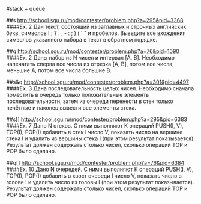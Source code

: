 #stack + queue

##s
http://school.sgu.ru/mod/contester/problem.php?a=295&pid=3368
####Ex. 2
Дан текст, состоящий из заглавных и строчных английских букв, символов  !  ;  ?  .  ,  -  :  ;  )  (  '  " и пробелов.
Выведите все вхождения символов указанного набора в текст в обратном порядке.

##q
http://school.sgu.ru/mod/contester/problem.php?a=76&pid=1090
####Ex. 2
Даны набор из N чисел и интервал [A, B]. 
Необходимо напечатать сперва все числа из отрезка [A, B], потом все числа, меньшие A, потом все числа большие B.

##s&q
http://school.sgu.ru/mod/contester/problem.php?a=301&pid=4497
####Ex. 3
Дана последовательность целых чисел. Необходимо сначала поместить в очередь только положительные элементы последовательности,
затем из очереди перенести в стек только нечётные и наконец вывести все элементы стека.

##s[]
http://school.sgu.ru/mod/contester/problem.php?a=295&pid=6383
####Ex. 7
Дано N стеков. С ними выполняют K операций PUSH(I, V), TOP(I), POP(I)
добавить в стек I число V, показать число на вершине стека I и удалить из вершины стека I (при этом результат показывается).
Результат должен содержать столько чисел, сколько операций TOP и POP было сделано.

##q[]
http://school.sgu.ru/mod/contester/problem.php?a=76&pid=6384
####Ex. 10
Дано N очередей. С ними выполняют K операций PUSH(I, V), TOP(I), POP(I)
добавить в хвост очереди I число V, показать число в голове I и удалить число из головы I (при этом результат показывается).
Результат должен содержать столько чисел, сколько операций TOP и POP было сделано.
